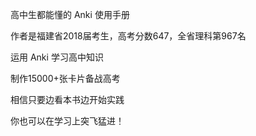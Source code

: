 高中生都能懂的 Anki 使用手册

作者是福建省2018届考生，高考分数647，全省理科第967名

运用 Anki 学习高中知识

制作15000+张卡片备战高考

相信只要边看本书边开始实践

你也可以在学习上突飞猛进！ 